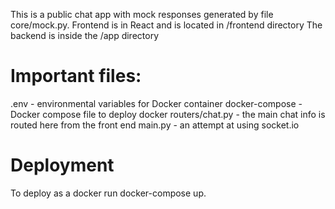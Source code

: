 This is a public chat app with mock responses generated by file core/mock.py.
Frontend is in React and is located in /frontend directory
The backend is inside the /app directory

# Important files:
.env - environmental variables for Docker container
docker-compose - Docker compose file to deploy docker
routers/chat.py - the main chat info is routed here from the front end
main.py - an attempt at using socket.io

# Deployment
To deploy as a docker run docker-compose up.
